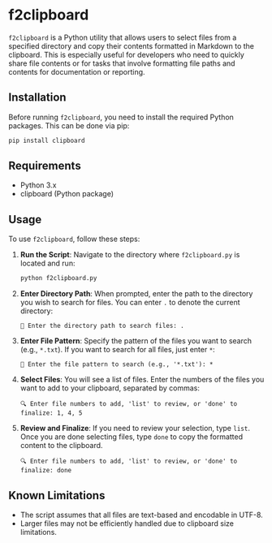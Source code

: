# f2clipboard

`f2clipboard` is a Python utility that allows users to select files from a specified directory and copy their contents formatted in Markdown to the clipboard. This is especially useful for developers who need to quickly share file contents or for tasks that involve formatting file paths and contents for documentation or reporting.

## Installation

Before running `f2clipboard`, you need to install the required Python packages. This can be done via pip:

```bash
pip install clipboard
```

## Requirements

- Python 3.x
- clipboard (Python package)

## Usage

To use `f2clipboard`, follow these steps:

1. **Run the Script**: Navigate to the directory where `f2clipboard.py` is located and run:

   ```bash
   python f2clipboard.py
   ```

2. **Enter Directory Path**: When prompted, enter the path to the directory you wish to search for files. You can enter `.` to denote the current directory:

   ```plaintext
   📁 Enter the directory path to search files: .
   ```

3. **Enter File Pattern**: Specify the pattern of the files you want to search (e.g., `*.txt`). If you want to search for all files, just enter `*`:

   ```plaintext
   🔎 Enter the file pattern to search (e.g., '*.txt'): *
   ```

4. **Select Files**: You will see a list of files. Enter the numbers of the files you want to add to your clipboard, separated by commas:

   ```plaintext
   🔍 Enter file numbers to add, 'list' to review, or 'done' to finalize: 1, 4, 5
   ```

5. **Review and Finalize**: If you need to review your selection, type `list`. Once you are done selecting files, type `done` to copy the formatted content to the clipboard.

   ```plaintext
   🔍 Enter file numbers to add, 'list' to review, or 'done' to finalize: done
   ```

## Known Limitations

- The script assumes that all files are text-based and encodable in UTF-8.
- Larger files may not be efficiently handled due to clipboard size limitations.
